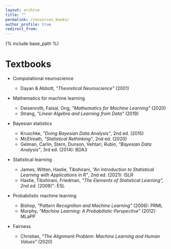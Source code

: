 ```yaml
---
layout: archive
title: ""
permalink: /resources_books/
author_profile: true
redirect_from:
---
```


{% include base_path %}


Textbooks
======
* Computational neuroscience
  * Dayan & Abbott, *"Theoretical Neuroscience"* (2001)

* Mathematics for machine learning
  * Deisenroth, Faisal, Ong, *"Mathematics for Machine Learning"* (2020)
  * Strang, *"Linear Algebra and Learning from Data"* (2019)

* Bayesian statistics
  * Kruschke, *"Doing Bayesian Data Analysis"*, 2nd ed. (2015)
  * McElreath, *"Statistical Rethinking"*, 2nd ed. (2020)
  * Gelman, Carlin, Stern, Dunson, Vehtari, Rubin, *"Bayesian Data Analysis"*, 3rd ed. (2014): BDA3

* Statistical learning
  * James, Witten, Hastie, Tibshirani, *"An Introduction to Statistical Learning with Applications in R"*, 2nd ed. (2021): ISLR
  * Hastie, Tibshirani, Friedman, *"The Elements of Statistical Learning", 2nd ed.* (2008)": ESL

* Probabilistic machine learning
  * Bishop, *"Pattern Recognition and Machine Learning"* (2006): PRML
  * Murphy, *"Machine Learning: A Probabilistic Perspective"* (2012): MLaPP

* Fairness
  * Christian, *"The Alignment Problem: Machine Learning and Human Values"* (2020)